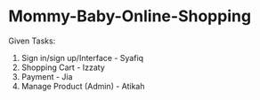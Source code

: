 # Mommy-Baby-Online-Shopping

Given Tasks:
1. Sign in/sign up/Interface - Syafiq
2. Shopping Cart - Izzaty
3. Payment - Jia
4. Manage Product (Admin) - Atikah